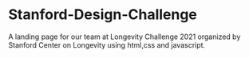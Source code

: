 # Stanford-Design-Challenge
A landing page for our team at Longevity Challenge 2021 organized by Stanford Center on Longevity using html,css and javascript.
